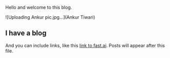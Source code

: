 Hello and welcome to this blog. 

![Uploading Ankur pic.jpg…](Ankur Tiwari)


## I have a blog

And you can include links, like this [link to fast.ai](https://www.fast.ai). Posts will appear after this file. 

